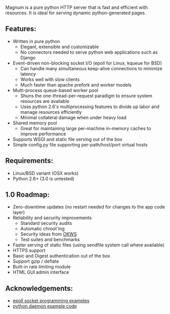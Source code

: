 Magnum is a pure python HTTP server that is fast and efficient with resources.  It is ideal for serving dynamic python-generated pages.

## Features: ##
  * Written in pure python
    * Elegant, extensible and customizable
    * No connectors needed to serve python web applications such as Django
  * Event-driven non-blocking socket I/O (epoll for Linux, kqueue for BSD)
    * Can handle many simultaneous keep-alive connections to minimize latency
    * Works well with slow clients
    * Much faster than apache prefork and worker models
  * Multi-process queue-based worker pool
    * Shuns the one-thread-per-request paradigm to ensure system resources are available
    * Uses python 2.6's multiprocessing features to divide up labor and manage resources efficiently
    * Minimal collateral damage when under heavy load
  * Shared memory pool
    * Great for maintaining large per-machine in-memory caches to improve performance
  * Supports WSGI and static file serving out of the box
  * Simple config.py file supporting per-path/host/port virtual hosts

## Requirements: ##
  * Linux/BSD variant (OSX works)
  * Python 2.6+ (3.0 is untested)

## 1.0 Roadmap: ##
  * Zero-downtime updates (no restart needed for changes to the app code layer)
  * Reliability and security improvements
    * Standard security audits
    * Automatic chroot'ing
    * Security ideas from [OKWS](http://pdos.csail.mit.edu/~max/docs/okws.pdf)
    * Test suites and benchmarks
  * Faster serving of static files (using sendfile system call where available)
  * HTTPS support
  * Basic and Digest authentication out of the box
  * Support gzip / deflate
  * Built-in rate limiting module
  * HTML GUI admin interface

## Acknowledgements: ##
  * [epoll socket programming examples](http://scotdoyle.com/python-epoll-howto.html)
  * [python daemon example code](http://www.jejik.com/articles/2007/02/a_simple_unix_linux_daemon_in_python/)
